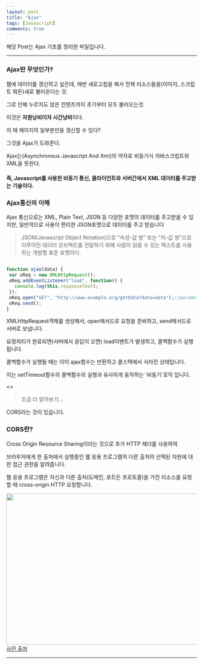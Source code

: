 ```yaml
---
layout: post
title: "Ajax"
tags: [Javascript]
comments: true
---
```

 
해당 Post는 Ajax 기초를 정리한 파일입니다.

---


### Ajax란 무엇인가?

웹에 데이터를 갱신하고 싶은데, 매번 새로고침을 해서 전체 리소스들을(이미지, 스크립트 뭐든)새로 불러온다는 것.

그로 인해 누르지도 않은 컨텐츠까지 초기부터 모두 불러오는것.

이것은 <strong>자원낭비이자 시간낭비</strong>이다.

이 때 페이지의 일부분만을 갱신할 수 있다?

그것을 Ajax가 도와준다.

Ajax는(Asynchronous Javascript And Xml)의 약자로 비동기식 자바스크립트와 XML을 뜻한다.

#### 즉, Javascript를 사용한 비동기 통신, 클라이언트와 서버간에서 XML 데이터를 주고받는 기술이다.


### Ajax통신의 이해

Ajax 통신으로는 XML, Plain Text, JSON 등 다양한 포맷의 데이터를 주고받을 수 있지만, 일반적으로 사용이 편리한 JSON포맷으로 데이터를 주고 받습니다

> JSON(Javascript Object Notation)으로 "속성-값 쌍" 또는 "키-값 쌍"으로 이루어진 데이터 오브젝트를 전달하기 위해 사람이 읽을 수 있는 텍스트를 사용하는 개방형 표준 포맷이다.

```javascript

function ajax(data) {
 var oReq = new XMLHttpRequest();
 oReq.addEventListener("load", function() {
   console.log(this.responseText);
 });    
 oReq.open("GET", "http://www.example.org/getData?data=data");//parameter를 붙여서 보낼수있음. 
 oReq.send();
}

```

XMLHttpRequest객체를 생성해서, open메서드로 요청을 준비하고, send메서드로 서버로 보냅니다. 

요청처리가 완료되면(서버에서 응답이 오면) load이벤트가 발생하고, 콜백함수가 실행됩니다.

콜백함수가 실행될 때는 이미 ajax함수는 반환하고 콜스택에서 사라진 상태입니다. 

이는 setTimeout함수의 콜백함수의 실행과 유사하게 동작하는 '비동기'로직 입니다.

<>

> 조금 더 알아보기...

CORS라는 것이 있습니다.

### CORS란?

Cross Origin Resource Sharing이라는 것으로 추가 HTTP 헤더를 사용하여 

브라우저에게 한 출처에서 실행중인 웹 응용 프로그램의 다른 출처의 선택된 자원에 대한 접근 권한을 알려줍니다.

웹 응용 프로그램은 자신과 다른 출처(도메인, 포트든 프로토콜)을 가진 리소스를 요청할 때 cross-origin HTTP 요청합니다.

<img src="https://media.prod.mdn.mozit.cloud/attachments/2016/10/28/14295/a21a85eaccd405d608395b4ca8d82538/CORS_principle.png" width= "600px" height ="400px">
<a href="https://developer.mozilla.org/ko/docs/Web/HTTP/Access_control_CORS">사진 출처</a>

---

